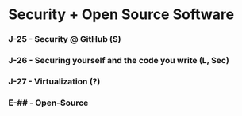 # Security + Open Source Software

### J-25 - Security @ GitHub (S)
### J-26 - Securing yourself and the code you write (L, Sec)
### J-27 - Virtualization (?)

### E-## - Open-Source
